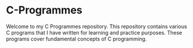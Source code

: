 # C-Programmes
Welcome to my C Programmes repository. This repository contains various C programs that I have written for learning and practice purposes. These programs cover fundamental concepts of C programming.
